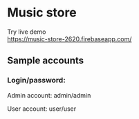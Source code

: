# Music store

Try live demo    
https://music-store-2620.firebaseapp.com/

## Sample accounts

### Login/password:

Admin account:
admin/admin

User account:
user/user
